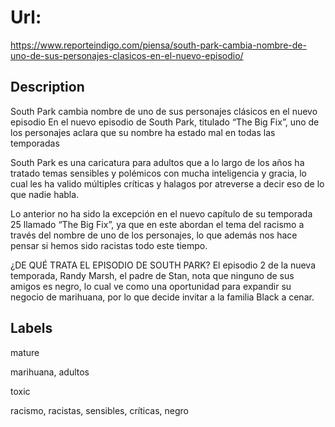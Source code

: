 # Url: 

https://www.reporteindigo.com/piensa/south-park-cambia-nombre-de-uno-de-sus-personajes-clasicos-en-el-nuevo-episodio/

## Description 

South Park cambia nombre de uno de sus personajes clásicos en el nuevo episodio
En el nuevo episodio de South Park, titulado “The Big Fix”, uno de los personajes aclara que su nombre ha estado mal en todas las temporadas

South Park es una caricatura para adultos que a lo largo de los años ha tratado temas sensibles y polémicos con mucha inteligencia y gracia, lo cual les ha valido múltiples críticas y halagos por atreverse a decir eso de lo que nadie habla.

Lo anterior no ha sido la excepción en el nuevo capítulo de su temporada 25 llamado “The Big Fix”, ya que en este abordan el tema del racismo a través del nombre de uno de los personajes, lo que además nos hace pensar si hemos sido racistas todo este tiempo.

¿DE QUÉ TRATA EL EPISODIO DE SOUTH PARK?
El episodio 2 de la nueva temporada, Randy Marsh, el padre de Stan, nota que ninguno de sus amigos es negro, lo cual ve como una oportunidad para expandir su negocio de marihuana, por lo que decide invitar a la familia Black a cenar.

## Labels 

mature 

marihuana, adultos

toxic

racismo, racistas, sensibles, críticas, negro